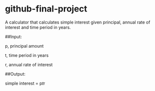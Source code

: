 # github-final-project

A calculator that calculates simple interest given principal, annual rate of interest and time period in years.

##Input:

   p, principal amount
   
   t, time period in years
   
   r, annual rate of interest
   
##Output:

   simple interest = p*t*r
